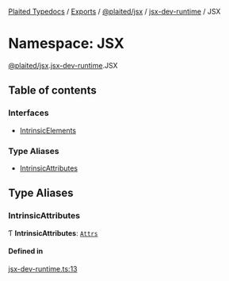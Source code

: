[Plaited Typedocs](../README.md) / [Exports](../modules.md) / [@plaited/jsx](plaited_jsx.md) / [jsx-dev-runtime](plaited_jsx.jsx_dev_runtime.md) / JSX

# Namespace: JSX

[@plaited/jsx](plaited_jsx.md).[jsx-dev-runtime](plaited_jsx.jsx_dev_runtime.md).JSX

## Table of contents

### Interfaces

- [IntrinsicElements](../interfaces/plaited_jsx.jsx_dev_runtime.JSX.IntrinsicElements.md)

### Type Aliases

- [IntrinsicAttributes](plaited_jsx.jsx_dev_runtime.JSX.md#intrinsicattributes)

## Type Aliases

### IntrinsicAttributes

Ƭ **IntrinsicAttributes**: [`Attrs`](plaited_jsx.index.md#attrs)

#### Defined in

[jsx-dev-runtime.ts:13](https://github.com/plaited/plaited/blob/2725fd0/libs/jsx/src/jsx-dev-runtime.ts#L13)
